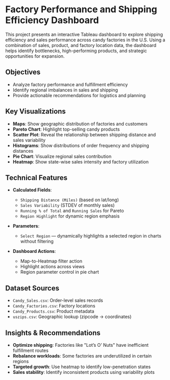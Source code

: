 # Factory Performance and Shipping Efficiency Dashboard

This project presents an interactive Tableau dashboard to explore shipping efficiency and sales performance across candy factories in the U.S. Using a combination of sales, product, and factory location data, the dashboard helps identify bottlenecks, high-performing products, and strategic opportunities for expansion.

## Objectives
- Analyze factory performance and fulfillment efficiency
- Identify regional imbalances in sales and shipping
- Provide actionable recommendations for logistics and planning

## Key Visualizations
- **Maps**: Show geographic distribution of factories and customers
- **Pareto Chart**: Highlight top-selling candy products
- **Scatter Plot**: Reveal the relationship between shipping distance and sales variability
- **Histograms**: Show distributions of order frequency and shipping distances
- **Pie Chart**: Visualize regional sales contribution
- **Heatmap**: Show state-wise sales intensity and factory utilization

## Technical Features
- **Calculated Fields**:
  - `Shipping Distance (Miles)` (based on lat/long)
  - `Sales Variability` (STDEV of monthly sales)
  - `Running % of Total` and `Running Sales` for Pareto
  - `Region Highlight` for dynamic region emphasis

- **Parameters**:
  - `Select Region` — dynamically highlights a selected region in charts without filtering

- **Dashboard Actions**:
  - Map-to-Heatmap filter action
  - Highlight actions across views
  - Region parameter control in pie chart

## Dataset Sources
- `Candy_Sales.csv`: Order-level sales records
- `Candy_Factories.csv`: Factory locations
- `Candy_Products.csv`: Product metadata
- `uszips.csv`: Geographic lookup (zipcode → coordinates)

## Insights & Recommendations
- **Optimize shipping**: Factories like "Lot’s O’ Nuts" have inefficient fulfillment routes
- **Rebalance workloads**: Some factories are underutilized in certain regions
- **Targeted growth**: Use heatmap to identify low-penetration states
- **Sales stability**: Identify inconsistent products using variability plots

